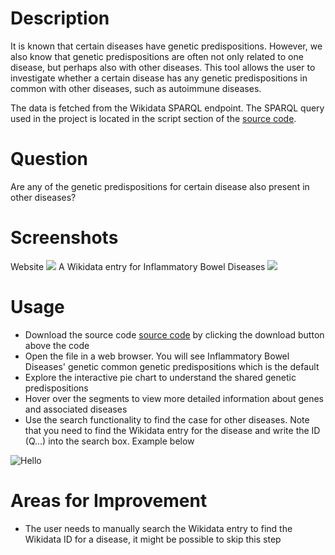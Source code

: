 # Description
It is known that certain diseases have genetic predispositions. However, we also know that genetic predispositions are often not only related to one disease, but perhaps also with other diseases. This tool allows the user to investigate whether a certain disease has any genetic predispositions in common with other diseases, such as autoimmune diseases. 

The data is fetched from the Wikidata SPARQL endpoint. The SPARQL query used in the project is located in the script section of the [source code](https://github.com/Abi2222/Programming-in-the-Life-Sciences-PRA3006-/blob/main/Source%20Code/Source%20Code.html).

# Question
Are any of the genetic predispositions for certain disease also present in other diseases? 

# Screenshots
Website
![](https://github.com/Abi2222/Programming-in-the-Life-Sciences-PRA3006-/blob/main/images/Demonstration.png)
A Wikidata entry for Inflammatory Bowel Diseases
![](https://github.com/Abi2222/Programming-in-the-Life-Sciences-PRA3006-/blob/main/images/Wikidata%20Entry.png)
# Usage
* Download the source code [source code](https://github.com/Abi2222/Programming-in-the-Life-Sciences-PRA3006-/blob/main/Source%20Code/Source%20Code.html) by clicking the download button above the code
* Open the file in a web browser. You will see Inflammatory Bowel Diseases' genetic common genetic predispositions which is the default
* Explore the interactive pie chart to understand the shared genetic predispositions
* Hover over the segments to view more detailed information about genes and associated diseases
* Use the search functionality to find the case for other diseases. Note that you need to find the Wikidata entry for the disease and write the ID (Q...) into the search box. Example below

![Hello](https://github.com/Abi2222/Programming-in-the-Life-Sciences-PRA3006-/blob/main/images/Wikidata%20Entry.png)

# Areas for Improvement
* The user needs to manually search the Wikidata entry to find the Wikidata ID for a disease, it might be possible to skip this step 
